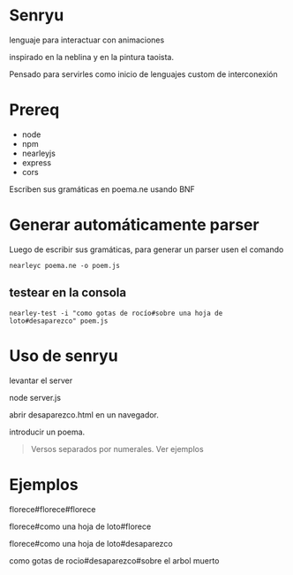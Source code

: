 # Senryu
lenguaje para interactuar con animaciones

inspirado en la neblina y en la pintura taoista.

Pensado para servirles como inicio de lenguajes custom de interconexión

# Prereq
* node
* npm
* nearleyjs
* express
* cors

Escriben sus gramáticas en poema.ne usando BNF

# Generar automáticamente parser
Luego de escribir sus gramáticas, para generar un parser usen el comando

`nearleyc poema.ne -o poem.js`

## testear en la consola

`nearley-test -i "como gotas de rocío#sobre una hoja de loto#desaparezco" poem.js`

# Uso de senryu
levantar el server

node server.js

abrir desaparezco.html en un navegador.

introducir un poema. 

>Versos separados por numerales. Ver ejemplos

# Ejemplos
florece#florece#florece


florece#como una hoja de loto#florece


florece#como una hoja de loto#desaparezco


como gotas de rocio#desaparezco#sobre el arbol muerto
